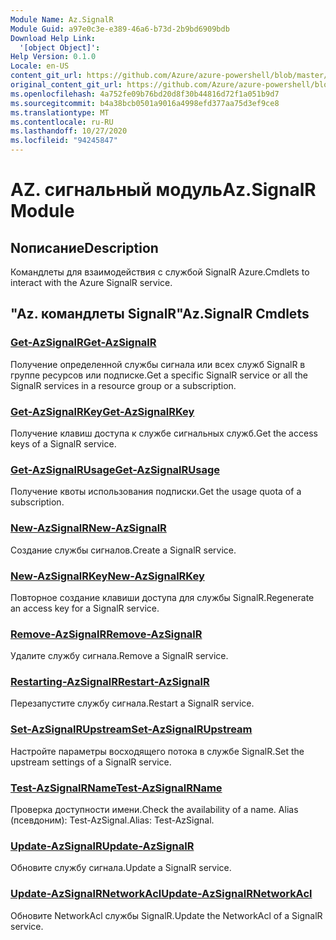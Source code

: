 ```yaml
---
Module Name: Az.SignalR
Module Guid: a97e0c3e-e389-46a6-b73d-2b9bd6909bdb
Download Help Link:
  '[object Object]': 
Help Version: 0.1.0
Locale: en-US
content_git_url: https://github.com/Azure/azure-powershell/blob/master/src/SignalR/SignalR/help/Az.SignalR.md
original_content_git_url: https://github.com/Azure/azure-powershell/blob/master/src/SignalR/SignalR/help/Az.SignalR.md
ms.openlocfilehash: 4a752fe09b76bd20d8f30b44816d72f1a051b9d7
ms.sourcegitcommit: b4a38bcb0501a9016a4998efd377aa75d3ef9ce8
ms.translationtype: MT
ms.contentlocale: ru-RU
ms.lasthandoff: 10/27/2020
ms.locfileid: "94245847"
---
```

# <span data-ttu-id="65720-101">AZ. сигнальный модуль</span><span class="sxs-lookup"><span data-stu-id="65720-101">Az.SignalR Module</span></span>
## <span data-ttu-id="65720-102">Nописание</span><span class="sxs-lookup"><span data-stu-id="65720-102">Description</span></span>
<span data-ttu-id="65720-103">Командлеты для взаимодействия с службой SignalR Azure.</span><span class="sxs-lookup"><span data-stu-id="65720-103">Cmdlets to interact with the Azure SignalR service.</span></span>

## <span data-ttu-id="65720-104">"Az. командлеты SignalR"</span><span class="sxs-lookup"><span data-stu-id="65720-104">Az.SignalR Cmdlets</span></span>
### [<span data-ttu-id="65720-105">Get-AzSignalR</span><span class="sxs-lookup"><span data-stu-id="65720-105">Get-AzSignalR</span></span>](Get-AzSignalR.md)
<span data-ttu-id="65720-106">Получение определенной службы сигнала или всех служб SignalR в группе ресурсов или подписке.</span><span class="sxs-lookup"><span data-stu-id="65720-106">Get a specific SignalR service or all the SignalR services in a resource group or a subscription.</span></span>

### [<span data-ttu-id="65720-107">Get-AzSignalRKey</span><span class="sxs-lookup"><span data-stu-id="65720-107">Get-AzSignalRKey</span></span>](Get-AzSignalRKey.md)
<span data-ttu-id="65720-108">Получение клавиш доступа к службе сигнальных служб.</span><span class="sxs-lookup"><span data-stu-id="65720-108">Get the access keys of a SignalR service.</span></span>

### [<span data-ttu-id="65720-109">Get-AzSignalRUsage</span><span class="sxs-lookup"><span data-stu-id="65720-109">Get-AzSignalRUsage</span></span>](Get-AzSignalRUsage.md)
<span data-ttu-id="65720-110">Получение квоты использования подписки.</span><span class="sxs-lookup"><span data-stu-id="65720-110">Get the usage quota of a subscription.</span></span>

### [<span data-ttu-id="65720-111">New-AzSignalR</span><span class="sxs-lookup"><span data-stu-id="65720-111">New-AzSignalR</span></span>](New-AzSignalR.md)
<span data-ttu-id="65720-112">Создание службы сигналов.</span><span class="sxs-lookup"><span data-stu-id="65720-112">Create a SignalR service.</span></span>

### [<span data-ttu-id="65720-113">New-AzSignalRKey</span><span class="sxs-lookup"><span data-stu-id="65720-113">New-AzSignalRKey</span></span>](New-AzSignalRKey.md)
<span data-ttu-id="65720-114">Повторное создание клавиши доступа для службы SignalR.</span><span class="sxs-lookup"><span data-stu-id="65720-114">Regenerate an access key for a SignalR service.</span></span>

### [<span data-ttu-id="65720-115">Remove-AzSignalR</span><span class="sxs-lookup"><span data-stu-id="65720-115">Remove-AzSignalR</span></span>](Remove-AzSignalR.md)
<span data-ttu-id="65720-116">Удалите службу сигнала.</span><span class="sxs-lookup"><span data-stu-id="65720-116">Remove a SignalR service.</span></span>

### [<span data-ttu-id="65720-117">Restarting-AzSignalR</span><span class="sxs-lookup"><span data-stu-id="65720-117">Restart-AzSignalR</span></span>](Restart-AzSignalR.md)
<span data-ttu-id="65720-118">Перезапустите службу сигнала.</span><span class="sxs-lookup"><span data-stu-id="65720-118">Restart a SignalR service.</span></span>

### [<span data-ttu-id="65720-119">Set-AzSignalRUpstream</span><span class="sxs-lookup"><span data-stu-id="65720-119">Set-AzSignalRUpstream</span></span>](Set-AzSignalRUpstream.md)
<span data-ttu-id="65720-120">Настройте параметры восходящего потока в службе SignalR.</span><span class="sxs-lookup"><span data-stu-id="65720-120">Set the upstream settings of a SignalR service.</span></span>

### [<span data-ttu-id="65720-121">Test-AzSignalRName</span><span class="sxs-lookup"><span data-stu-id="65720-121">Test-AzSignalRName</span></span>](Test-AzSignalRName.md)
<span data-ttu-id="65720-122">Проверка доступности имени.</span><span class="sxs-lookup"><span data-stu-id="65720-122">Check the availability of a name.</span></span> <span data-ttu-id="65720-123">Alias (псевдоним): Test-AzSignal.</span><span class="sxs-lookup"><span data-stu-id="65720-123">Alias: Test-AzSignal.</span></span>

### [<span data-ttu-id="65720-124">Update-AzSignalR</span><span class="sxs-lookup"><span data-stu-id="65720-124">Update-AzSignalR</span></span>](Update-AzSignalR.md)
<span data-ttu-id="65720-125">Обновите службу сигнала.</span><span class="sxs-lookup"><span data-stu-id="65720-125">Update a SignalR service.</span></span>

### [<span data-ttu-id="65720-126">Update-AzSignalRNetworkAcl</span><span class="sxs-lookup"><span data-stu-id="65720-126">Update-AzSignalRNetworkAcl</span></span>](Update-AzSignalRNetworkAcl.md)
<span data-ttu-id="65720-127">Обновите NetworkAcl службы SignalR.</span><span class="sxs-lookup"><span data-stu-id="65720-127">Update the NetworkAcl of a SignalR service.</span></span>

